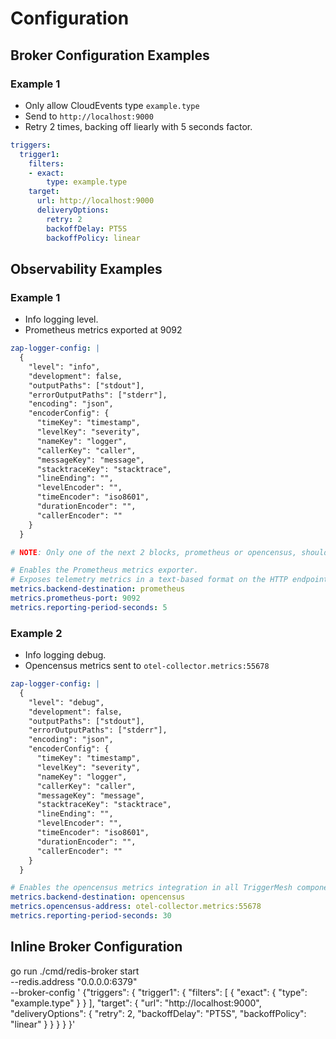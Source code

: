 # Configuration

## Broker Configuration Examples

### Example 1

- Only allow CloudEvents type `example.type`
- Send to `http://localhost:9000`
- Retry 2 times, backing off liearly with 5 seconds factor.

```yaml
triggers:
  trigger1:
    filters:
    - exact:
        type: example.type
    target:
      url: http://localhost:9000
      deliveryOptions:
        retry: 2
        backoffDelay: PT5S
        backoffPolicy: linear
```

## Observability Examples

### Example 1

- Info logging level.
- Prometheus metrics exported at 9092

```yaml
zap-logger-config: |
  {
    "level": "info",
    "development": false,
    "outputPaths": ["stdout"],
    "errorOutputPaths": ["stderr"],
    "encoding": "json",
    "encoderConfig": {
      "timeKey": "timestamp",
      "levelKey": "severity",
      "nameKey": "logger",
      "callerKey": "caller",
      "messageKey": "message",
      "stacktraceKey": "stacktrace",
      "lineEnding": "",
      "levelEncoder": "",
      "timeEncoder": "iso8601",
      "durationEncoder": "",
      "callerEncoder": ""
    }
  }

# NOTE: Only one of the next 2 blocks, prometheus or opencensus, should be informed.

# Enables the Prometheus metrics exporter.
# Exposes telemetry metrics in a text-based format on the HTTP endpoint :9092/metrics.
metrics.backend-destination: prometheus
metrics.prometheus-port: 9092
metrics.reporting-period-seconds: 5
```

### Example 2

- Info logging debug.
- Opencensus metrics sent to `otel-collector.metrics:55678`

```yaml
zap-logger-config: |
  {
    "level": "debug",
    "development": false,
    "outputPaths": ["stdout"],
    "errorOutputPaths": ["stderr"],
    "encoding": "json",
    "encoderConfig": {
      "timeKey": "timestamp",
      "levelKey": "severity",
      "nameKey": "logger",
      "callerKey": "caller",
      "messageKey": "message",
      "stacktraceKey": "stacktrace",
      "lineEnding": "",
      "levelEncoder": "",
      "timeEncoder": "iso8601",
      "durationEncoder": "",
      "callerEncoder": ""
    }
  }

# Enables the opencensus metrics integration in all TriggerMesh components.
metrics.backend-destination: opencensus
metrics.opencensus-address: otel-collector.metrics:55678
metrics.reporting-period-seconds: 30
```

## Inline Broker Configuration

go run ./cmd/redis-broker start \
  --redis.address "0.0.0.0:6379" \
  --broker-config '
  {"triggers": {
    "trigger1": {
      "filters": [
        {
          "exact": {
            "type": "example.type"
          }
        }
      ],
      "target": {
        "url": "http://localhost:9000",
        "deliveryOptions": {
          "retry": 2,
          "backoffDelay": "PT5S",
          "backoffPolicy": "linear"
        }
      }
    }
  }
}'
